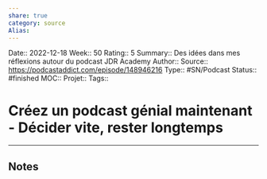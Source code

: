 ```yaml
---
share: true 
category: source
Alias:
---
```

Date:: 2022-12-18
Week:: 50
Rating:: 5
Summary:: Des idées dans mes réflexions autour du podcast JDR Academy
Author::
Source:: https://podcastaddict.com/episode/148946216
Type:: #SN/Podcast 
Status:: #finished 
MOC::
Projet:: 
Tags:: 

# Créez un podcast génial maintenant - Décider vite, rester longtemps


***

## Notes
